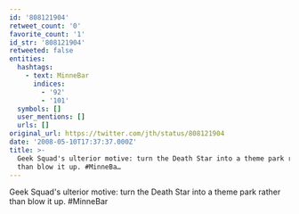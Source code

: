 ```yaml
---
id: '808121904'
retweet_count: '0'
favorite_count: '1'
id_str: '808121904'
retweeted: false
entities:
  hashtags:
    - text: MinneBar
      indices:
        - '92'
        - '101'
  symbols: []
  user_mentions: []
  urls: []
original_url: https://twitter.com/jth/status/808121904
date: '2008-05-10T17:37:37.000Z'
title: >-
  Geek Squad's ulterior motive: turn the Death Star into a theme park rather
  than blow it up. #MinneBa…
---
```


Geek Squad's ulterior motive: turn the Death Star into a theme park rather than blow it up. #MinneBar